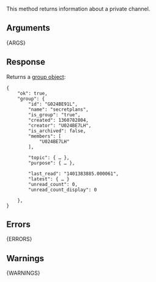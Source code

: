 
This method returns information about a private channel.


## Arguments

{ARGS}


## Response

Returns a [group object](/types/group):

    {
        "ok": true,
        "group": {
            "id": "G024BE91L",
            "name": "secretplans",
            "is_group": "true",
            "created": 1360782804,
            "creator": "U024BE7LH",
            "is_archived": false,
            "members": [
                "U024BE7LH"
            ],

            "topic": { … },
            "purpose": { … },

            "last_read": "1401383885.000061",
            "latest": { … }
            "unread_count": 0,
            "unread_count_display": 0

        },
    }


## Errors

{ERRORS}

## Warnings

{WARNINGS}
